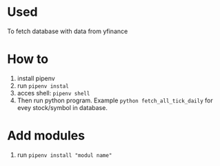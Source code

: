 # Used

To fetch database with data from yfinance

# How to

1. install pipenv
2. run `pipenv instal`
3. acces shell: `pipenv shell`
4. Then run python program. Example `python fetch_all_tick_daily` for evey stock/symbol in database.

# Add modules

1. run `pipenv install "modul name"`
